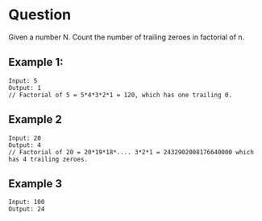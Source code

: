 # Question

Given a number N. Count the number of trailing zeroes in factorial of n.

## Example 1:

```
Input: 5
Output: 1
// Factorial of 5 = 5*4*3*2*1 = 120, which has one trailing 0.
```
## Example 2

```
Input: 20
Output: 4
// Factorial of 20 = 20*19*18*.... 3*2*1 = 2432902008176640000 which has 4 trailing zeroes.
```
## Example 3

```
Input: 100
Output: 24
```



